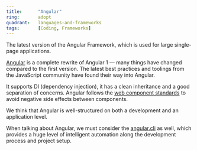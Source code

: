```yaml
---
title:      "Angular"
ring:       adopt
quadrant:   languages-and-frameworks
tags:       [Coding, Frameworks]
---
```


The latest version of the Angular Framework, which is used for large single-page applications.

[Angular](https://angular.io/) is a complete rewrite of Angular 1 — many things have changed compared to the first version. The latest best practices and toolings from the JavaScript community have found their way into Angular.

It supports DI (dependency injection), it has a clean inheritance and a good separation of concerns. Angular follows the [web component standards](https://www.w3.org/standards/techs/components#w3c_all) to avoid negative side effects between components.

We think that Angular is well-structured on both a development and an application level.

When talking about Angular, we must consider the [angular.cli](https://cli.angular.io/) as well, which provides a huge level of intelligent automation along the development process and project setup.